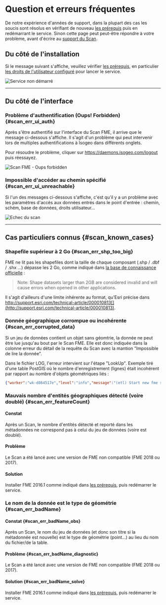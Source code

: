 # Question et erreurs fréquentes

De  notre expérience d&apos;années de support, dans la plupart des cas les soucis sont résolus en vérifiant de nouveau [les prérequis](prerequisites.html) puis en redémarrant le service. Sinon cette page peut peut-être répondre à votre problème, avant d&apos;écrire au [support du Scan](support.html).

## Du côté de l&apos;installation

Si le message suivant s&apos;affiche, veuillez vérifier [les prérequis](prerequisites.html), en particulier [les droits de l&apos;utilisateur configuré](prerequisites.html#compte-utilisateur) pour lancer le service.

![Service non démarré](/assets/scanFME/scanFME_install_errors_ServiceDoNotStart.png "Le service n&apos;a pas démarré")

____

## Du côté de l&apos;interface

### Problème d&apos;authentification \(Oups! Forbidden\) {#scan_err_ui_auth}

Après s&apos;être authentifié sur l&apos;interface du Scan FME, il arrive que le message ci-dessous s&apos;affiche. Il s&apos;agit d&apos;un problème qui peut intervenir lors de multiples authentifications à Isogeo dans différents onglets.

Pour résoudre le problème, cliquer sur https://daemons.isogeo.com/logout puis réessayez.

![Scan FME - Oups forbidden](/assets/scanFME/scanFME_error_forbidden.png "Scan FME - Problème d&apos;authentification \(Oups! Forbidden\)")

### Impossible d&apos;accéder au chemin spécifié {#scan_err_ui_unreachable}

Si l&apos;un des messages ci-dessous s&apos;affiche, c&apos;est qu&apos;il y a un problème avec les paramètres d&apos;accès aux données entrés dans le point d&apos;entrée : chemin, schém, base de données, droits utilisateur...

![Echec du scan](/assets/scanFME/scanFME_scan_errors_UnableToAccessEntryPoint.png "Impossible d&apos;accéder au chemin spécifié")

____

## Cas particuliers connus {#scan_known_cases}

### Shapefile supérieur à 2 Go {#scan_err_shp_too_big}

FME ne lit pas les shapefiles dont la taille de chaque composant (.shp / .dbf / .shx ...) dépasse les 2 Go, comme indiqué dans [la base de connaissance officielle](https://knowledge.safe.com/articles/772/fme-and-esri-arcgis-troubleshooting-guide.html) :

>  Note: Shape datasets larger than 2GB are considered invalid and will cause errors when opened in other applications.

Il s&apos;agit d&apos;ailleurs d&apos;une limite inhérente au format, qu&apos;Esri précise dans http://support.esri.com/technical-article/000010813[](http://support.esri.com/technical-article/000010813).

### Donnée géographique corrompue ou incohérente {#scan_err_corrupted_data}

Si un jeu de données contient un objet sans géomtrie, la donnée ne peut être lue jusqu&apos;au bout par le Scan FME. Elle est donc indiquée dans la colonne erreur du détail de la requête du Scan avec la mantion "Impossible de lire la donnée".

Dans le fichier LOG, l&apos;erreur intervient sur l&apos;étape "LookUp". Exemple tiré d&apos;une table PostGIS où le nombre d&apos;enregistrement (lignes) était incohérent par rapport au nombre d&apos;objets géométriques liés :

```json
{"worker":"wk-d864517e","level":"info","message":"(etl) Start new fme script from queue with options :  [ &apos;C:\\\\PROGRA~1\\\\Isogeo\\\\ISOGEO~1\\\\scripts\\\\lookup-postgis.fmw&apos;,\n  &apos;--OUTPUT_JSON&apos;,\n  &apos;C:\\\\PROGRA~1\\\\Isogeo\\\\ISOGEO~1\\\\tmp\\\\lookup-gC9aIjzL6&apos;,\n  &apos;--LOG_FILE&apos;,\n  &apos;C:\\\\PROGRA~1\\\\Isogeo\\\\ISOGEO~1\\\\tmp\\\\log-UUOBAvNXz&apos;,\n  &apos;--USERNAME&apos;,\n  &apos;isogeo&apos;,\n  &apos;--PASSWORD&apos;,\n  &apos;modepassepasse&apos;,\n  &apos;--SOURCE&apos;,\n  &apos;bdgeo_prod&apos;,\n  &apos;--HOST&apos;,\n  &apos;192.168.1.1&apos;,\n  &apos;--PORT&apos;,\n  5432,\n  &apos;--FEATURE_TYPES&apos;,\n  &apos;schema.dataset&apos; ]","timestamp":"2017-12-14T16:14:30.604Z"}
```

### Mauvais nombre d'entités géographiques détecté (voire doublé) {#scan_err_featureCount}

#### Constat

Après un Scan, le nombre d'entités détecté et reporté dans les métadonnées ne correspond pas à celui du jeu de données (voire est doublé).

#### Problème

Le Scan a été lancé avec une version de FME non compatible (FME 2018 ou 2017).

#### Solution

Installer FME 2016.1 comme indiqué dans [les prérequis](prerequisites.html), puis redémarrer le service.

### Le nom de la donnée est le type de géométrie {#scan_err_badName}

#### Constat {#scan_err_badName_obs}

Après un Scan, le nom du jeu de données (et donc son titre si la métadonnée est nouvelle) est le type de géométrie (point...) au lieu du nom du fichier/de la table.

#### Problème {#scan_err_badName_diagnostic}

Le Scan a été lancé avec une version de FME non compatible (FME 2018 ou 2017).

#### Solution {#scan_err_badName_solve}

Installer FME 2016.1 comme indiqué dans [les prérequis](prerequisites.html), puis redémarrer le service.
